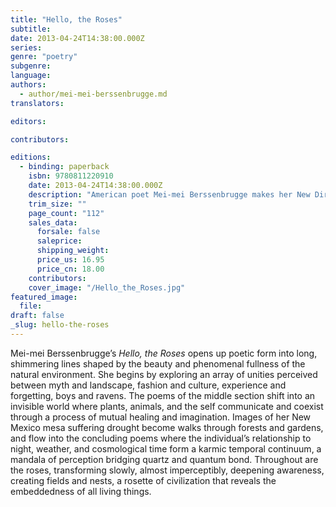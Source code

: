 ```yaml
---
title: "Hello, the Roses"
subtitle:
date: 2013-04-24T14:38:00.000Z
series:
genre: "poetry"
subgenre:
language:
authors:
  - author/mei-mei-berssenbrugge.md
translators:

editors:

contributors:

editions:
  - binding: paperback
    isbn: 9780811220910
    date: 2013-04-24T14:38:00.000Z
    description: "American poet Mei-mei Berssenbrugge makes her New Directions debut with this breathtaking new collection "
    trim_size: ""
    page_count: "112"
    sales_data:
      forsale: false
      saleprice:
      shipping_weight:
      price_us: 16.95
      price_cn: 18.00
    contributors:
    cover_image: "/Hello_the_Roses.jpg"
featured_image:
  file:
draft: false
_slug: hello-the-roses
---
```


Mei-mei Berssenbrugge’s _Hello, the Roses_ opens up poetic form into long, shimmering lines shaped by the beauty and phenomenal fullness of the natural environment. She begins by exploring an array of unities perceived between myth and landscape, fashion and culture, experience and forgetting, boys and ravens. The poems of the middle section shift into an invisible world where plants, animals, and the self communicate and coexist through a process of mutual healing and imagination. Images of her New Mexico mesa suffering drought become walks through forests and gardens, and flow into the concluding poems where the individual’s relationship to night, weather, and cosmological time form a karmic temporal continuum, a mandala of perception bridging quartz and quantum bond. Throughout are the roses, transforming slowly, almost imperceptibly, deepening awareness, creating fields and nests, a rosette of civilization that reveals the embeddedness of all living things.

